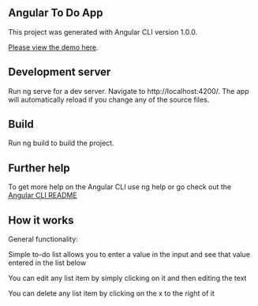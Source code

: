 ## Angular To Do App

This project was generated with Angular CLI version 1.0.0.

[Please view the demo here](http://njennes.com/angular/todo/app/index.html#/main).

## Development server
Run ng serve for a dev server. Navigate to http://localhost:4200/. The app will automatically reload if you change any of the source files.

## Build
Run ng build to build the project. 

## Further help
To get more help on the Angular CLI use ng help or go check out the [Angular CLI README](https://github.com/angular/angular-cli#installation)

## How it works

General functionality:

Simple to-do list allows you to enter a value in the input and see that value entered in the list below

You can edit any list item by simply clicking on it and then editing the text

You can delete any list item by clicking on the x to the right of it
